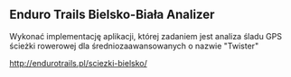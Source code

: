 ## Enduro Trails Bielsko-Biała Analizer

Wykonać implementację aplikacji, której zadaniem jest analiza śladu GPS ścieżki rowerowej dla średniozaawansowanych o nazwie "Twister"

http://endurotrails.pl/sciezki-bielsko/
